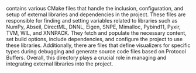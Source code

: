 contains various CMake files that handle the inclusion, configuration, and setup of external libraries and dependencies in the project. These files are responsible for finding and setting variables related to libraries such as NumPy, Abseil, DirectML, DNNL, Eigen, SNPE, Mimalloc, Pybind11, Pyxir, TVM, WIL, and XNNPACK. They fetch and populate the necessary content, set build options, include dependencies, and configure the project to use these libraries. Additionally, there are files that define visualizers for specific types during debugging and generate source code files based on Protocol Buffers. Overall, this directory plays a crucial role in managing and integrating external libraries into the project.